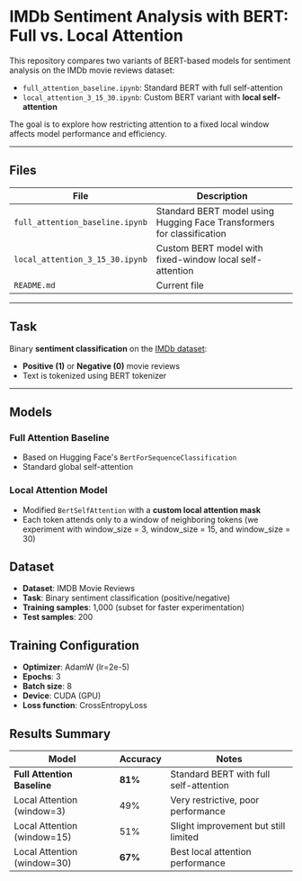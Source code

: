 #  IMDb Sentiment Analysis with BERT: Full vs. Local Attention

This repository compares two variants of BERT-based models for sentiment analysis on the IMDb movie reviews dataset:

- `full_attention_baseline.ipynb`: Standard BERT with full self-attention  
- `local_attention_3_15_30.ipynb`: Custom BERT variant with **local self-attention**

The goal is to explore how restricting attention to a fixed local window affects model performance and efficiency.

---

##  Files

| File                          | Description                                                        |
|-------------------------------|--------------------------------------------------------------------|
| `full_attention_baseline.ipynb` | Standard BERT model using Hugging Face Transformers for classification |
| `local_attention_3_15_30.ipynb`         | Custom BERT model with fixed-window local self-attention             |
| `README.md`                    | Current file                                                         |

---

##  Task

Binary **sentiment classification** on the [IMDb dataset](http://ai.stanford.edu/~amaas/data/sentiment/):

- **Positive (1)** or **Negative (0)** movie reviews  
- Text is tokenized using BERT tokenizer  

---

##  Models

###  Full Attention Baseline
- Based on Hugging Face's `BertForSequenceClassification`
- Standard global self-attention

###  Local Attention Model
- Modified `BertSelfAttention` with a **custom local attention mask**
- Each token attends only to a window of neighboring tokens (we experiment with window_size = 3, window_size = 15, and window_size = 30)

## Dataset

- **Dataset**: IMDB Movie Reviews
- **Task**: Binary sentiment classification (positive/negative)
- **Training samples**: 1,000 (subset for faster experimentation)
- **Test samples**: 200

## Training Configuration

- **Optimizer**: AdamW (lr=2e-5)
- **Epochs**: 3
- **Batch size**: 8
- **Device**: CUDA (GPU)
- **Loss function**: CrossEntropyLoss

## Results Summary

| Model | Accuracy | Notes |
|-------|----------|-------|
| **Full Attention Baseline** | **81%** | Standard BERT with full self-attention |
| Local Attention (window=3) | 49% | Very restrictive, poor performance |
| Local Attention (window=15) | 51% | Slight improvement but still limited |
| Local Attention (window=30) | **67%** | Best local attention performance |



